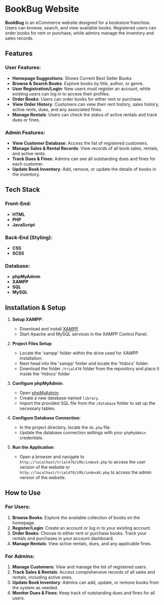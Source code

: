# BookBug Website

**BookBug** is an eCommerce website designed for a bookstore franchise. Users can browse, search, and view available books. Registered users can order books for rent or purchase, while admins manage the inventory and sales records.

## Features

### User Features:
- **Homepage Suggestions**: Shows Current Best Seller Books
- **Browse & Search Books**: Explore books by title, author, or genre.
- **User Registration/Login**: New users must register an account, while existing users can log in to access their profiles.
- **Order Books**: Users can order books for either rent or purchase.
- **View Order History**: Customers can view their rent history, sales history, active rents, dues, and any associated fines.
- **Manage Rentals**: Users can check the status of active rentals and track dues or fines.

### Admin Features:
- **View Customer Database**: Access the list of registered customers.
- **Manage Sales & Rental Records**: View records of all book sales, rentals, and active rents.
- **Track Dues & Fines**: Admins can see all outstanding dues and fines for each customer.
- **Update Book Inventory**: Add, remove, or update the details of books in the inventory.

## Tech Stack

### Front-End:
- **HTML**
- **PHP**
- **JavaScript**

### Back-End (Styling):
- **CSS**
- **SCSS**

### Database:
- **phpMyAdmin**
- **XAMPP**
- **SQL**
- **MySQL**

## Installation & Setup

1. **Setup XAMPP**:
   - Download and install [XAMPP](https://www.apachefriends.org/index.html).
   - Start Apache and MySQL services in the XAMPP Control Panel.

2. **Project Files Setup**:
   - Locate the 'xampp' folder within the drive used for XAMPP installation.
   - Next head into the 'xampp' folder and locate the 'htdocs' folder.
   - Download the folder `/trial470` folder from the repository and place it inside the 'htdocs' folder

3. **Configure phpMyAdmin**:
   - Open [phpMyAdmin](http://localhost/phpmyadmin).
   - Create a new database named `library`.
   - Import the provided SQL file from the `/database` folder to set up the necessary tables.

4. **Configure Database Connection**:
   - In the project directory, locate the `db.php` file.
   - Update the database connection settings with your `phpMyAdmin` credentials.

5. **Run the Application**:
   - Open a browser and navigate to `http://localhost/trial470/LMS/indexX.php` to access the user version of the website or `http://localhost/trial470/LMS/indexAX.php` to access the admin version of the website.

## How to Use

### For Users:
1. **Browse Books**: Explore the available collection of books on the homepage.
2. **Register/Login**: Create an account or log in to your existing account.
3. **Order Books**: Choose to either rent or purchase books. Track your rentals and purchases in your account dashboard.
4. **Manage Rentals**: View active rentals, dues, and any applicable fines.

### For Admins:
1. **Manage Customers**: View and manage the list of registered users.
2. **Track Sales & Rentals**: Access comprehensive records of all sales and rentals, including active ones.
3. **Update Book Inventory**: Admins can add, update, or remove books from the system as needed.
4. **Monitor Dues & Fines**: Keep track of outstanding dues and fines for all users.

